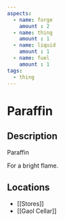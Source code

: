 ```yaml
---
aspects: 
  - name: forge
    amount : 2
  - name: thing
    amount : 1
  - name: liquid
    amount : 1
  - name: fuel
    amount : 1
tags:
  - thing
---
```


# Paraffin

## Description
Paraffin

For a bright flame.
## Locations
- [[Stores]]
- [[Gaol Cellar]]
